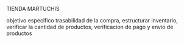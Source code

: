 TIENDA MARTUCHIS 

objetivo especifico
trasabilidad de la compra, estructurar inventario, verificar la cantidad de productos, verificacion de pago y envio de productos 